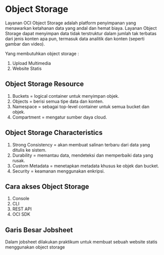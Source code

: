 # Object Storage

Layanan OCI Object Storage adalah platform penyimpanan yang menawarkan ketahanan data yang andal dan hemat biaya. 
Layanan Object Storage dapat menyimpan data tidak terstruktur dalam jumlah tak terbatas dari jenis konten apa pun, termasuk data analitik dan konten (seperti gambar dan video).
  
Yang membutuhkan object storage :
1. Upload Multimedia
2. Website Statis

## Object Storage Resource
1. Buckets = logical container untuk menyimpan objek. 
2. Objects = berisi semua tipe data dan konten.
3. Namespace = sebagai top-level container untuk semua bucket dan objek.
4. Compartment = mengatur sumber daya cloud. 
  
## Object Storage Characteristics
1. Strong Consistency = akan membuat salinan terbaru dari data yang ditulis ke sistem.
2. Durability = memantau data, mendeteksi dan memperbaiki data yang rusak.
3. Custom Metadata = menetapkan metadata khusus ke objek dan bucket.
4. Security = keamanan menggunakan enkripsi. 

## Cara akses Object Storage
1. Console
2. CLI
3. REST API
4. OCI SDK

## Garis Besar Jobsheet
Dalam jobsheet dilakukan praktikum untuk membuat sebuah website statis menggunakan object storage
